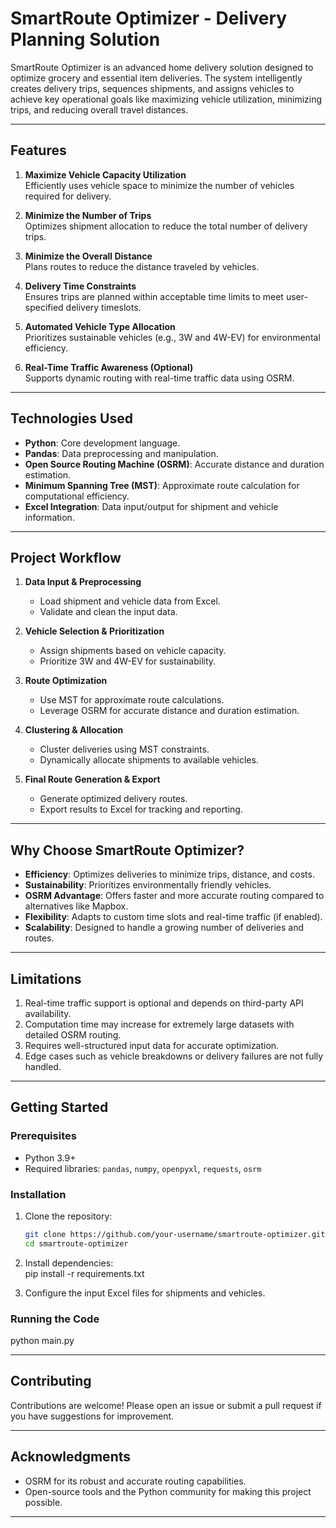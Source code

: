 # SmartRoute Optimizer - Delivery Planning Solution

SmartRoute Optimizer is an advanced home delivery solution designed to optimize grocery and essential item deliveries. The system intelligently creates delivery trips, sequences shipments, and assigns vehicles to achieve key operational goals like maximizing vehicle utilization, minimizing trips, and reducing overall travel distances.

---

## Features

1. **Maximize Vehicle Capacity Utilization**  
   Efficiently uses vehicle space to minimize the number of vehicles required for delivery.

2. **Minimize the Number of Trips**  
   Optimizes shipment allocation to reduce the total number of delivery trips.

3. **Minimize the Overall Distance**  
   Plans routes to reduce the distance traveled by vehicles.

4. **Delivery Time Constraints**  
   Ensures trips are planned within acceptable time limits to meet user-specified delivery timeslots.

5. **Automated Vehicle Type Allocation**  
   Prioritizes sustainable vehicles (e.g., 3W and 4W-EV) for environmental efficiency.

6. **Real-Time Traffic Awareness (Optional)**  
   Supports dynamic routing with real-time traffic data using OSRM.

---

## Technologies Used

- **Python**: Core development language.  
- **Pandas**: Data preprocessing and manipulation.  
- **Open Source Routing Machine (OSRM)**: Accurate distance and duration estimation.  
- **Minimum Spanning Tree (MST)**: Approximate route calculation for computational efficiency.  
- **Excel Integration**: Data input/output for shipment and vehicle information.  

---

## Project Workflow

1. **Data Input & Preprocessing**  
   - Load shipment and vehicle data from Excel.  
   - Validate and clean the input data.

2. **Vehicle Selection & Prioritization**  
   - Assign shipments based on vehicle capacity.  
   - Prioritize 3W and 4W-EV for sustainability.  

3. **Route Optimization**  
   - Use MST for approximate route calculations.  
   - Leverage OSRM for accurate distance and duration estimation.  

4. **Clustering & Allocation**  
   - Cluster deliveries using MST constraints.  
   - Dynamically allocate shipments to available vehicles.  

5. **Final Route Generation & Export**  
   - Generate optimized delivery routes.  
   - Export results to Excel for tracking and reporting.  

---

## Why Choose SmartRoute Optimizer?

- **Efficiency**: Optimizes deliveries to minimize trips, distance, and costs.  
- **Sustainability**: Prioritizes environmentally friendly vehicles.  
- **OSRM Advantage**: Offers faster and more accurate routing compared to alternatives like Mapbox.  
- **Flexibility**: Adapts to custom time slots and real-time traffic (if enabled).  
- **Scalability**: Designed to handle a growing number of deliveries and routes.  

---

## Limitations

1. Real-time traffic support is optional and depends on third-party API availability.  
2. Computation time may increase for extremely large datasets with detailed OSRM routing.  
3. Requires well-structured input data for accurate optimization.  
4. Edge cases such as vehicle breakdowns or delivery failures are not fully handled.  

---

## Getting Started

### Prerequisites
- Python 3.9+
- Required libraries: `pandas`, `numpy`, `openpyxl`, `requests`, `osrm`

### Installation
1. Clone the repository:  
   ```bash
   git clone https://github.com/your-username/smartroute-optimizer.git
   cd smartroute-optimizer
   
2. Install dependencies:  
      pip install -r requirements.txt
   
3. Configure the input Excel files for shipments and vehicles.

### Running the Code
python main.py

---

## Contributing

Contributions are welcome! Please open an issue or submit a pull request if you have suggestions for improvement.

---

## Acknowledgments

- OSRM for its robust and accurate routing capabilities.  
- Open-source tools and the Python community for making this project possible.  

---
